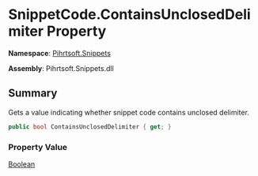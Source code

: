 # SnippetCode\.ContainsUnclosedDelimiter Property

**Namespace**: [Pihrtsoft.Snippets](../../README.md)

**Assembly**: Pihrtsoft\.Snippets\.dll

## Summary

Gets a value indicating whether snippet code contains unclosed delimiter\.

```csharp
public bool ContainsUnclosedDelimiter { get; }
```

### Property Value

[Boolean](https://docs.microsoft.com/en-us/dotnet/api/system.boolean)

